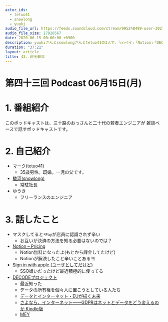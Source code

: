 ```yaml
---
actor_ids:
  - tetuo41
  - snowlong
  - yuuki
audio_file_url: https://feeds.soundcloud.com/stream/995248489-user-302747142-yarukinai-43-2020-06-15.mp3
audio_file_size: 17928567
date: 2020-06-15 00:00:00 +0900
description: yuukiさんとsnowlongさんとtetuo41の3人で、「○○ペイ」「Notion」「DECODEプロジェクト」について話しました。
duration: "37:21"
layout: article
title: 43. 現金最高
---
```


# 第四十三回 Podcast 06月15日(月)

# 1. 番組紹介
  このポッドキャストは、三十路のおっさんと二十代の若者エンジニアが
  雑談ベースで話すポッドキャストです。

# 2. 自己紹介
- [マーク(tetuo41)](https://twitter.com/tetuo41)
  - 35歳男性。既婚。一児の父です。
- [駿河(snowlong)](https://twitter.com/_snowlong)
  - 常駐社長
- ゆうき
  - フリーランスのエンジニア

# 3. 話したこと
- マスクしてると`*Pay`が店員に認識されず辛い
  - お互いが決済の方法を知る必要はないのでは？
- [Notion – Pricing](https://www.notion.so/pricing)
  - Notion無料になったよ(もとから課金してたけど)
  - Notionが解決したこと辛いことあるヨ
- [Sign in with apple (ユーザとしてだけど)](https://developer.apple.com/jp/sign-in-with-apple/)
  - SSO嫌いだったけど最近積極的に使ってる
- [DECODEプロジェクト](https://www.decodeproject.eu/)
  - 最近知った
  - データの所有権を個々人に置こうとしている人たち
  - [データとインターネット・EUが描く未来](https://wired.jp/series/gdpr/)
  - [さよなら、インターネット――GDPRはネットとデータをどう変えるのか Kindle版](https://amzn.to/37xpYmP)
  - [MEY](https://www.meyportal.com/)

